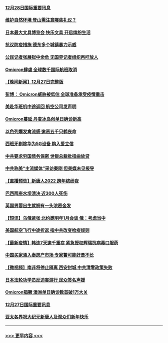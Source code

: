 #### [12月28日国际重要讯息](../pages/prog202/a103304955.md?t=12282200) 
#### [维护自然环境 登山需注意哪些礼仪？](../pages/prog202/a103304941.md?t=12282200) 
#### [日本最大文具博览会 快乐文具 开启缤纷生活](../pages/prog202/a103304933.md?t=12282200) 
#### [抗议防疫措施 德东多个城镇暴力示威](../pages/prog202/a103304838.md?t=12282200) 
#### [公民记者张展狱中命危 无国界记者组织再吁放人](../pages/prog202/a103304827.md?t=12282200) 
#### [Omicron肆虐 全球数千国际航班取消](../pages/prog202/a103304736.md?t=12282200) 
#### [【晚间新闻】12月27日完整版](../pages/prog202/a103304702.md?t=12282200) 
#### [彭博： Omicron威胁被低估 全球准备承受疫情重击](../pages/prog202/a103304565.md?t=12282200) 
#### [美赴华班机中途返回 航空公司发声明](../pages/prog202/a103304690.md?t=12282200) 
#### [Omicron蔓延 丹麦冰岛创单日确诊新高](../pages/prog202/a103304695.md?t=12282200) 
#### [以色列爆发禽流感 逾恶五千只鹤丧命](../pages/prog202/a103304653.md?t=12282200) 
#### [西班牙剔除华为5G设备 购入爱立信](../pages/prog202/a103304530.md?t=12282200) 
#### [中共要求穷国债务保密 世银总裁批扭曲放贷](../pages/prog202/a103304500.md?t=12282200) 
#### [中共称美“主流媒体”采访秦刚 但美媒未见报导](../pages/prog202/a103304523.md?t=12282200) 
#### [【直播预告】新唐人2022 跨年缤纷夜](../pages/prog202/a103303736.md?t=12282200) 
#### [巴西两座水坝溃决 近300人死伤](../pages/prog202/a103304232.md?t=12282200) 
#### [英国男婴出生就拥有一头浓密金发](../pages/prog202/a103304280.md?t=12282200) 
#### [【短讯】乌俄紧张 北约邀明年1月会谈 俄：考虑当中](../pages/prog202/a103304251.md?t=12282200) 
#### [美国航空飞行中途折返 指中共改变检疫规则](../pages/prog202/a103304264.md?t=12282200) 
#### [【最新疫情】韩连7天逾千重症 紧急授权辉瑞抗病毒口服药](../pages/prog202/a103304253.md?t=12282200) 
#### [中国买家涌入泰房产市场 专家警可能好景不长](../pages/prog202/a103304102.md?t=12282200) 
#### [【微视频】南非将停止隔离 西安封城 中共清零政策失败](../pages/prog202/a103304169.md?t=12282200) 
#### [日本法轮功学员反迫害游行 民众签名声援](../pages/prog202/a103304069.md?t=12282200) 
#### [Omicron猖獗 澳洲单日确诊数首破1万大关](../pages/prog202/a103304053.md?t=12282200) 
#### [12月27日国际重要讯息](../pages/prog202/a103304030.md?t=12282200) 
#### [亚太各界祝大纪元新唐人及观众们新年快乐](../pages/prog202/a103303969.md?t=12282200) 

----
#### [ >>> 更早内容 <<< ](../indexes/prog202-earlier.md)
